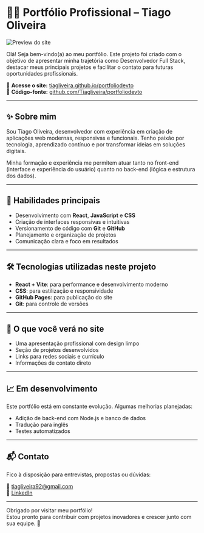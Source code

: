 # 👨‍💻 Portfólio Profissional – Tiago Oliveira

![Preview do site](./assets/preview.PNG)

Olá! Seja bem-vindo(a) ao meu portfólio. Este projeto foi criado com o objetivo de apresentar minha trajetória como Desenvolvedor Full Stack, destacar meus principais projetos e facilitar o contato para futuras oportunidades profissionais.

🔗 **Acesse o site:** [tiagliveira.github.io/portfoliodevto](https://tiagliveira.github.io/portfoliodevto/)  
📁 **Código-fonte:** [github.com/Tiagliveira/portfoliodevto](https://github.com/Tiagliveira/portfoliodevto)

---

## ✨ Sobre mim

Sou Tiago Oliveira, desenvolvedor com experiência em criação de aplicações web modernas, responsivas e funcionais. Tenho paixão por tecnologia, aprendizado contínuo e por transformar ideias em soluções digitais.

Minha formação e experiência me permitem atuar tanto no front-end (interface e experiência do usuário) quanto no back-end (lógica e estrutura dos dados).

---

## 🧠 Habilidades principais

- Desenvolvimento com **React**, **JavaScript** e **CSS**
- Criação de interfaces responsivas e intuitivas
- Versionamento de código com **Git** e **GitHub**
- Planejamento e organização de projetos
- Comunicação clara e foco em resultados

---

## 🛠️ Tecnologias utilizadas neste projeto

- **React + Vite**: para performance e desenvolvimento moderno
- **CSS**: para estilização e responsividade
- **GitHub Pages**: para publicação do site
- **Git**: para controle de versões

---

## 📱 O que você verá no site

- Uma apresentação profissional com design limpo
- Seção de projetos desenvolvidos
- Links para redes sociais e currículo
- Informações de contato direto

---

## 📈 Em desenvolvimento

Este portfólio está em constante evolução. Algumas melhorias planejadas:

- Adição de back-end com Node.js e banco de dados
- Tradução para inglês
- Testes automatizados

---

## 📬 Contato

Fico à disposição para entrevistas, propostas ou dúvidas:

📧 tiagliveira92@gmail.com  
🔗 [LinkedIn](https://www.linkedin.com/in/tiagoliveira-)

---

Obrigado por visitar meu portfólio!  
Estou pronto para contribuir com projetos inovadores e crescer junto com sua equipe. 🚀
